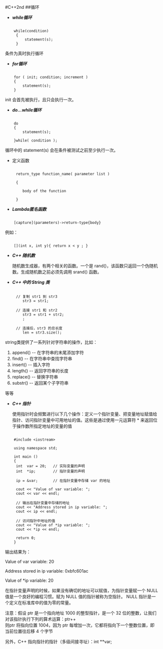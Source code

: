 #C++2nd
##循环
- ***while循环***

``` 

  	while(condition)
  	 {
  		 statement(s);
  	 }
```

条件为真时执行循环

+ ***for循环***


```

  	for ( init; condition; increment )  
	{
   		statement(s);
	}
```

init 会首先被执行，且只会执行一次。

+ ***do...while循环***

```

  	do
	{
   		statement(s);

	}while( condition );
```

循环中的 statement(s) 会在条件被测试之前至少执行一次。

+ 定义函数

```

     return_type function_name( parameter list )

     {

   		body of the function

	 }
```

+ ***Lambda匿名函数***

```

 	[capture](parameters)->return-type{body}
```
例如：
```
	
	[](int x, int y){ return x < y ; }
```

+ ***C++ 随机数***
  
  随机数生成器，有两个相关的函数。一个是 rand()，该函数只返回一个伪随机数。生成随机数之前必须先调用 srand() 函数。

+ ***C++ 中的 String 类***
  
```

	 // 复制 str1 到 str3
  		str3 = str1;
  		
  	 // 连接 str1 和 str2
   		str3 = str1 + str2;
   		;
 
   	 // 连接后，str3 的总长度
   		len = str3.size();
```

string类提供了一系列针对字符串的操作，比如：

 1. append() -- 在字符串的末尾添加字符
 2. find() -- 在字符串中查找字符串
 3. insert() -- 插入字符
 4. length() -- 返回字符串的长度
 5. replace() -- 替换字符串
 6. substr() -- 返回某个子字符串

等等


* ***C++ 指针***

	使用指针时会频繁进行以下几个操作：定义一个指针变量、把变量地址赋值给指针、访问指针变量中可用地址的值。这些是通过使用一元运算符 * 来返回位于操作数所指定地址的变量的值

```

	#include <iostream>
 
	using namespace std;
 
	int main ()
	{
  	 int  var = 20;   // 实际变量的声明
   	 int  *ip;        // 指针变量的声明
 
   	 ip = &var;       // 在指针变量中存储 var 的地址
 
     cout << "Value of var variable: ";
     cout << var << endl;
 
     // 输出在指针变量中存储的地址
     cout << "Address stored in ip variable: ";
     cout << ip << endl;
 
     // 访问指针中地址的值
     cout << "Value of *ip variable: ";
     cout << *ip << endl;
 
     return 0;
	}

```
输出结果为：

Value of var variable: 20

Address stored in ip variable: 0xbfc601ac

Value of *ip variable: 20

在指针变量声明的时候，如果没有确切的地址可以赋值，为指针变量赋一个 NULL 值是一个良好的编程习惯。赋为 NULL 值的指针被称为空指针。
NULL 指针是一个定义在标准库中的值为零的常量。

注意：假设 ptr 是一个指向地址 1000 的整型指针，是一个 32 位的整数，让我们对该指针执行下列的算术运算：ptr++  
则ptr 将指向位置 1004，因为 ptr 每增加一次，它都将指向下一个整数位置，即当前位置往后移 4 个字节

另外，C++ 指向指针的指针（多级间接寻址）：int **var;


